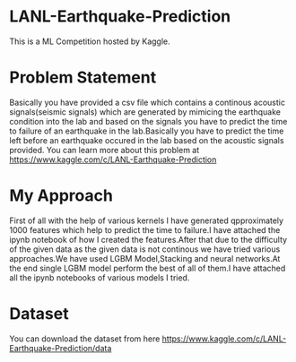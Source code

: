 # LANL-Earthquake-Prediction
This is a ML Competition hosted by Kaggle.
# Problem Statement
Basically you have provided a csv file which contains a continous acoustic signals(seismic signals) which are generated by mimicing the earthquake condition into the lab and based on the signals you have to predict the time to failure of an earthquake in the lab.Basically you have to predict the time left before an earthquake occured in the lab based on the acoustic signals provided. You can learn more about this problem at https://www.kaggle.com/c/LANL-Earthquake-Prediction
# My Approach
First of all with the help of various kernels I have generated qpproximately 1000 features which help to predict the time to failure.I have attached the ipynb notebook of how I created the features.After that due to the difficulty of the given data as the given data is not continous we have tried various approaches.We have used LGBM Model,Stacking and neural networks.At the end single LGBM model perform the best of all of them.I have attached all the ipynb notebooks of various models I tried.
# Dataset
You can download the dataset from here https://www.kaggle.com/c/LANL-Earthquake-Prediction/data
